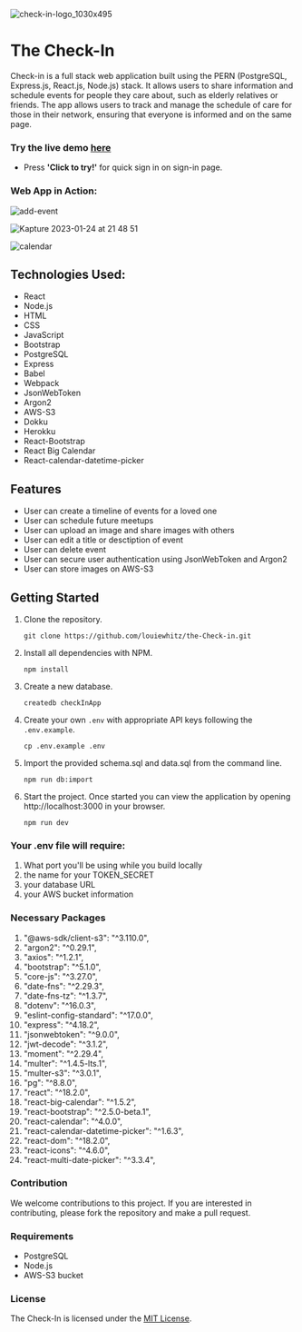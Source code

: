 
![check-in-logo_1030x495](https://user-images.githubusercontent.com/99847558/214488676-31653df9-f182-4acb-a351-098d92c020f4.png)

# The Check-In
Check-in is a full stack web application built using the PERN (PostgreSQL, Express.js, React.js, Node.js) stack. It allows users to share information and schedule events for people they care about, such as elderly relatives or friends. The app allows users to track and manage the schedule of care for those in their network, ensuring that everyone is informed and on the same page. 

### Try the live demo [here](https://the-check-in.louisawhitaker.com/)
* Press **'Click to try!'** for quick sign in on sign-in page.

### Web App in Action:
![add-event](https://user-images.githubusercontent.com/99847558/214485012-db73c2dd-3dfb-4f3c-9e4b-9aaf02e5bbd9.gif)

![Kapture 2023-01-24 at 21 48 51](https://user-images.githubusercontent.com/99847558/214490067-ae1558a9-b4ba-4787-8e4e-a378528833f7.gif)


![calendar](https://user-images.githubusercontent.com/99847558/214485299-4b9835cb-6fc8-47c2-8653-674cbf9aa1da.gif)




## Technologies Used:



* React
* Node.js
* HTML
* CSS
* JavaScript
* Bootstrap
* PostgreSQL
* Express
* Babel
* Webpack
* JsonWebToken
* Argon2
* AWS-S3
* Dokku
* Herokku
* React-Bootstrap
* React Big Calendar
* React-calendar-datetime-picker

## Features
* User can create a timeline of events for a loved one
* User can schedule future meetups
* User can upload an image and share images with others
* User can edit a title or desctiption of event
* User can delete event
* User can secure user authentication using JsonWebToken and Argon2
* User can store images on AWS-S3

## Getting Started


1. Clone the repository.

   ```shell
   git clone https://github.com/louiewhitz/the-Check-in.git
   ```

2. Install all dependencies with NPM.

   ```shell
   npm install
   ```

3. Create a new database.

   ```shell
   createdb checkInApp
   ```
4. Create your own `.env` with appropriate API keys following the `.env.example`.

   ```shell
   cp .env.example .env
   ```

5. Import the provided schema.sql and data.sql from the command line.

   ```shell
   npm run db:import
   ```

6. Start the project. Once started you can view the application by opening http://localhost:3000 in your browser.

   ```shell
   npm run dev
   ```

### Your .env file will require:

1. What port you'll be using while you build locally
2. the name for your TOKEN_SECRET
3. your database URL
5. your AWS bucket information

### Necessary Packages
1. "@aws-sdk/client-s3": "^3.110.0",
2. "argon2": "^0.29.1",
3. "axios": "^1.2.1",
4. "bootstrap": "^5.1.0",
5. "core-js": "^3.27.0",
6. "date-fns": "^2.29.3",
7. "date-fns-tz": "^1.3.7",
8. "dotenv": "^16.0.3",
9. "eslint-config-standard": "^17.0.0",
10. "express": "^4.18.2",
11. "jsonwebtoken": "^9.0.0",
12. "jwt-decode": "^3.1.2",
13. "moment": "^2.29.4",
14. "multer": "^1.4.5-lts.1",
15. "multer-s3": "^3.0.1",
16. "pg": "^8.8.0",
17. "react": "^18.2.0",
18. "react-big-calendar": "^1.5.2",
19. "react-bootstrap": "^2.5.0-beta.1",
20. "react-calendar": "^4.0.0",
21. "react-calendar-datetime-picker": "^1.6.3",
22. "react-dom": "^18.2.0",
23.  "react-icons": "^4.6.0",
24. "react-multi-date-picker": "^3.3.4",


### Contribution
We welcome contributions to this project. If you are interested in contributing, please fork the repository and make a pull request.
### Requirements
- PostgreSQL
- Node.js
- AWS-S3 bucket


### License
The Check-In is licensed under the [MIT License](https://opensource.org/licenses/MIT).

